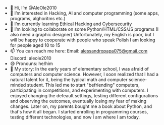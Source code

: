 - 👋 Hi, I’m @AleOle2010
- 👀 I’m interested in Hacking, AI and computer programming (some apps, programs, alghoritms etc.)
- 🌱 I’m currently learning Ethical Hacking and Cybersecurity 
- 💞️ I’m looking to collaborate on some Python/HTML/CSS/JS programs (I also need a graphic designer)
  Unfortunately, my English is poor, but I will be happy to cooperate with people who speak Polish
  I am looking for people aged 10 to 15
- 📫 You can reach me here:
  Email: alessandropapa075@gmail.com
  Discord: aleole2010
- 😄 Pronouns: he/him
- 📖 My story:
  In the early years of elementary school, I was afraid of computers and computer science. However, I soon realized that I had a natural talent for it, being the typical math and computer science-minded student. This led me to start "befriending" computers, participating in competitions, and experimenting with computers. I enjoyed changing the defeault settings, testing different configurations and observing the outcomes, eventually losing my fear of making changes. Later on, my parents bought me a book about Python, and that's how it all began. I started enrolling in programming courses, testing different technologies, and now I am where I am today.

